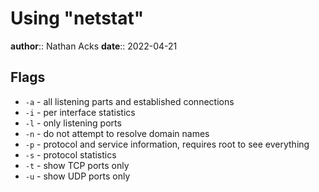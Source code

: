# Using "netstat"

**author**:: Nathan Acks
**date**:: 2022-04-21

## Flags

* `-a` - all listening parts and established connections
* `-i` - per interface statistics
* `-l` - only listening ports
* `-n` - do not attempt to resolve domain names
* `-p` - protocol and service information, requires root to see everything
* `-s` - protocol statistics
* `-t` - show TCP ports only
* `-u` - show UDP ports only
